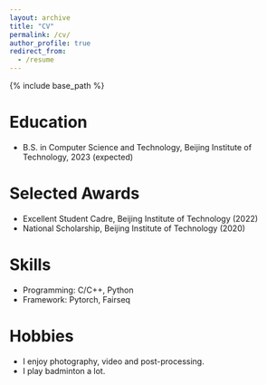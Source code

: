 ```yaml
---
layout: archive
title: "CV"
permalink: /cv/
author_profile: true
redirect_from:
  - /resume
---
```


{% include base_path %}

Education
======
* B.S. in Computer Science and Technology, Beijing Institute of Technology, 2023 (expected)

Selected Awards
======
* Excellent Student Cadre, Beijing Institute of Technology (2022)
* National Scholarship, Beijing Institute of Technology (2020)
  
Skills
======
* Programming: C/C++, Python
* Framework: Pytorch, Fairseq

Hobbies
======
* I enjoy photography, video and post-processing.
* I play badminton a lot.
